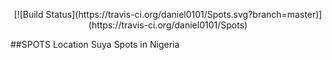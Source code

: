 <p align="center">
    [![Build Status](https://travis-ci.org/daniel0101/Spots.svg?branch=master)](https://travis-ci.org/daniel0101/Spots)
</p>

##SPOTS
Location Suya Spots in Nigeria
